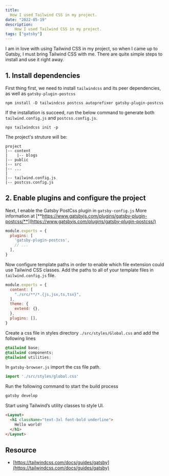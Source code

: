 ```yaml
---
title:
  How I used Tailwind CSS in my project.
date: "2022-05-19"
description:
    How I used Tailwind CSS in my project.
tags: ["gatsby"]
---
```


I am in love with using Tailwind CSS in my project, so when I came up to Gatsby, I must bring Tailwind CSS with me.
There are quite simple steps to install and use it right away.

## 1. Install dependencies

First thing first, we need to install `tailwindcss` and its peer dependencies, as well as `gatsby-plugin-postcss`

```shell
npm install -D tailwindcss postcss autoprefixer gatsby-plugin-postcss
```

If the installation is succeed, run the below command to generate both `tailwind.config.js` and `postcss.config.js`.

```shell
npx tailwindcss init -p
```

The project's struture will be:

```text
project
|-- content
|    |-- blogs
|-- public
|-- src
|-- ...
|
|-- tailwind.config.js
|-- postcss.config.js
```

## 2. Enable plugins and configure the project

Next, I enable the Gatsby PostCss plugin in `gatsby-config.js`
More information at [**https://www.gatsbyjs.com/plugins/gatsby-plugin-postcss/**](https://www.gatsbyjs.com/plugins/gatsby-plugin-postcss/)

```js
module.exports = {
  plugins: [
    'gatsby-plugin-postcss',
    // ...
  ],
}
```

Now configure template paths in order to enable which file extension could use Tailwind CSS classes.
Add the paths to all of your template files in `tailwind.config.js` file.

```js
module.exports = {
  content: [
    "./src/**/*.{js,jsx,ts,tsx}",
  ],
  theme: {
    extend: {},
  },
  plugins: [],
}
```

Create a css file in styles directory `./src/styles/Global.css` and add the following lines

```css
@tailwind base;
@tailwind components;
@tailwind utilities;
```

In `gatsby-browser.js` import the css file path.

```js
import './src/styles/global.css'
```

Run the following command to start the build process

```bash
gatsby develop
```

Start using Tailwind’s utility classes to style UI.

```html
<Layout>
  <h1 className="text-3xl font-bold underline">
    Hello world!
  </h1>
</Layout>
```

## Resource

+ [https://tailwindcss.com/docs/guides/gatsby](https://tailwindcss.com/docs/guides/gatsby)
